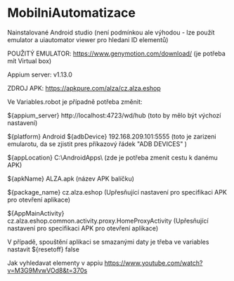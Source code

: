 # MobilniAutomatizace
Nainstalované Android studio (není podmínkou ale výhodou - lze použít emulator a uiautomator viewer pro hledani ID elementů)

POUŽITÝ EMULATOR: https://www.genymotion.com/download/ (je potřeba mít Virtual box)

Appium server: v1.13.0

ZDROJ APK: https://apkpure.com/alza/cz.alza.eshop

Ve Variables.robot je případně potřeba změnit: 

${appium_server}    http://localhost:4723/wd/hub  (toto by mělo být výchozí nastavení)

${platform}         Android
${adbDevice}        192.168.209.101:5555   (toto je zarizeni emularotu, da se zjistit pres příkazový řádek "ADB DEVICES" )

${appLocation}      C:\\AndroidApps\\      (zde je potřeba zmenit cestu k danému APK)

${apkName}          ALZA.apk               (název APK balíčku)

${package_name}     cz.alza.eshop          (Upřesňující nastavení pro specifikaci APK pro otevření aplikace)

${AppMainActivity}  cz.alza.eshop.common.activity.proxy.HomeProxyActivity   (Upřesňující nastavení pro specifikaci APK pro otevření aplikace)

V případě, spouštění aplikaci se smazanými daty je třeba ve variables nastavit
${resetoff}         false


Jak vyhledavat elementy v appiu 
https://www.youtube.com/watch?v=M3G9MvwVOd8&t=370s
